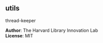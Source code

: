 <a name="module_utils"></a>

## utils
thread-keeper

**Author**: The Harvard Library Innovation Lab  
**License**: MIT  
